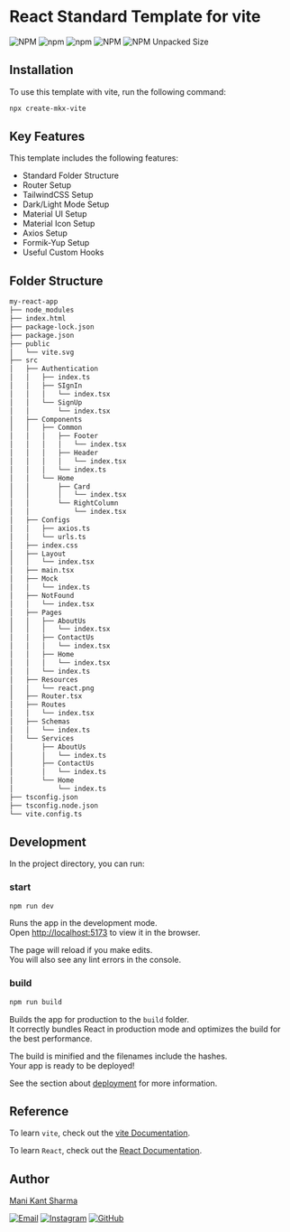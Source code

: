 # React Standard Template for vite

![NPM](https://img.shields.io/badge/Author-Mani%20Kant%20Sharma-blue) ![npm](https://img.shields.io/npm/v/create-mkx-vite?color=1C939D)
![npm](https://img.shields.io/npm/dt/create-mkx-vite) ![NPM](https://img.shields.io/npm/l/create-mkx-vite) ![NPM Unpacked Size](https://img.shields.io/npm/unpacked-size/create-mkx-vite)

## Installation

To use this template with vite, run the following command:

```bash
npx create-mkx-vite
```

## Key Features

This template includes the following features:

- Standard Folder Structure
- Router Setup
- TailwindCSS Setup
- Dark/Light Mode Setup
- Material UI Setup
- Material Icon Setup
- Axios Setup
- Formik-Yup Setup
- Useful Custom Hooks

## Folder Structure

```bash
my-react-app
├── node_modules
├── index.html
├── package-lock.json
├── package.json
├── public
│   └── vite.svg
├── src
│   ├── Authentication
│   │   ├── index.ts
│   │   ├── SIgnIn
│   │   │   └── index.tsx
│   │   └── SignUp
│   │       └── index.tsx
│   ├── Components
│   │   ├── Common
│   │   │   ├── Footer
│   │   │   │   └── index.tsx
│   │   │   ├── Header
│   │   │   │   └── index.tsx
│   │   │   └── index.ts
│   │   └── Home
│   │       ├── Card
│   │       │   └── index.tsx
│   │       └── RightColumn
│   │           └── index.tsx
│   ├── Configs
│   │   ├── axios.ts
│   │   └── urls.ts
│   ├── index.css
│   ├── Layout
│   │   └── index.tsx
│   ├── main.tsx
│   ├── Mock
│   │   └── index.ts
│   ├── NotFound
│   │   └── index.tsx
│   ├── Pages
│   │   ├── AboutUs
│   │   │   └── index.tsx
│   │   ├── ContactUs
│   │   │   └── index.tsx
│   │   ├── Home
│   │   │   └── index.tsx
│   │   └── index.ts
│   ├── Resources
│   │   └── react.png
│   ├── Router.tsx
│   ├── Routes
│   │   └── index.tsx
│   ├── Schemas
│   │   └── index.ts
│   └── Services
│       ├── AboutUs
│       │   └── index.ts
│       ├── ContactUs
│       │   └── index.ts
│       └── Home
│           └── index.ts
├── tsconfig.json
├── tsconfig.node.json
└── vite.config.ts
```

## Development

In the project directory, you can run:

### start

```bash
npm run dev
```

Runs the app in the development mode.\
Open [http://localhost:5173](http://localhost:5173) to view it in the browser.

The page will reload if you make edits.\
You will also see any lint errors in the console.

### build

```bash
npm run build
```

Builds the app for production to the `build` folder.\
It correctly bundles React in production mode
and optimizes the build for the best performance.

The build is minified and the filenames include the hashes.\
Your app is ready to be deployed!

See the section about [deployment](https://cra.link/deployment) for more information.

## Reference

To learn `vite`, check out the [vite Documentation](https://create-react-app.dev/docs/getting-started#selecting-a-template).

To learn `React`, check out the [React Documentation](https://react.dev).

## Author

[Mani Kant Sharma](https://www.linkedin.com/in/manikants98)

[![Email](https://img.shields.io/badge/-Gmail-ea4335?style=for-the-badge&logo=gmail&logoColor=white)](https://mail.google.com/mail/u/0/?fs=1&to=manikants157@gmail.com&tf=cm)
[![Instagram](https://img.shields.io/badge/-Instagram-E4405F?style=for-the-badge&logo=instagram&logoColor=white)](https://www.instagram.com/manikantsharmaa/)
[![GitHub](https://img.shields.io/badge/-GitHub-181717?style=for-the-badge&logo=github&logoColor=white)](https://github.com/manikants98)
